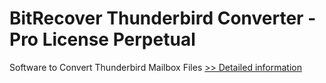 # BitRecover Thunderbird Converter - Pro License Perpetual
Software to Convert Thunderbird Mailbox Files
[>> Detailed information](https://secure.shareit.com/shareit/product.html?productid=300850006&affiliateid=200057808)